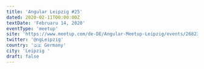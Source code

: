 ```yaml
---
title: 'Angular Leipzig #25'
dated: 2020-02-11T00:00:00Z
textDate: 'Februaru 14, 2020'
eventType: 'meetup'
site: 'https://www.meetup.com/de-DE/Angular-Meetup-Leipzig/events/268233341/'
twitter: '@ngLeipzig'
country: '🇩🇪 Germany'
city: 'Leipzig '
draft: false
---
```




